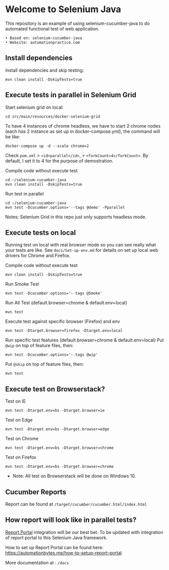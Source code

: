 # Welcome to Selenium Java

This repository is an example of using selenium-cucumber-java to do automated functional test of web application.

	• Based on: selenium-cucumber-java
	• Website: automationpractice.com

## Install dependencies

Install dependencies and skip testing:
```
mvn clean install -DskipTests=true
```
## Execute tests in parallel in Selenium Grid

Start selenium grid on local:
```
cd src/main/resources/docker-selenium-grid
```
To have 4 instances of chrome headless, we have to start 2 chrome nodes (each has 2 instance as set up in docker-compose.yml), the command will be like:
```
docker-compose up -d --scale chrome=2
```

Check `pom.xml` > `<id>parallel</id>`, > `<forkCount>4</forkCount>`. By default, I set it to 4 for the purpose of demostration.

Compile code without execute test
```
cd ~/selenium-cucumber-java
mvn clean install -DskipTests=true
```

Run test in parallel
```
cd ~/selenium-cucumber-java
mvn test -Dcucumber.options='--tags @demo' -Pparallel
```

Notes: Selenium Grid in this repo just only supports headless mode.
## Execute tests on local

Running test on local with real browser mode so you can see really what your tests are like.
See `docs/Set-up-env.md` for details on set up local web drivers for Chrome and Firefox.

Compile code without execute test
```
mvn clean install -DskipTests=true
```

Run Smoke Test
```
mvn test -Dcucumber.options='--tags @Smoke'
```

Run All Test (default.browser=chrome & default.env=local)
```
mvn test
```

Execute test against specific browser (Firefox) and env
```
mvn test -Dtarget.browser=firefox -Dtarget.env=local
```

Run specific test features (default.browser=chrome & default.env=local)
Put `@wip` on top of feature files, then:
```
mvn test -Dcucumber.options='--tags @wip'
```

Put `@skip` on top of feature files, then:
```
mvn test
```

## Execute test on Browserstack?

Test on IE
```
mvn test -Dtarget.env=bs -Dtarget.browser=ie
```

Test on Edge
```
mvn test -Dtarget.env=bs -Dtarget.browser=edge
```

Test on Chrome
```
mvn test -Dtarget.env=bs -Dtarget.browser=chrome
```

Test on Firefox
```
mvn test -Dtarget.env=bs -Dtarget.browser=chrome
```
* Note: All test on Browserstack will be done on Windows 10.

## Cucumber Reports
Report can be found at `/target/cucumber/cucumber.html/index.html`

## How report will look like in parallel tests?

[Report Portal](https://reportportal.io/) integration will be our best bet. To be updated with integration of report portal to this Selenium Java framework.

How to set up Report Portal can be found here: https://automationbytes.me/how-to-setup-report-portal

More documentation at : `/docs`
